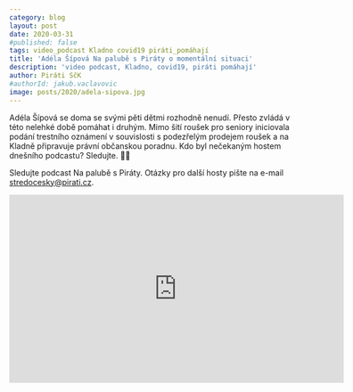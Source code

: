 ```yaml
---
category: blog
layout: post
date: 2020-03-31
#published: false
tags: video_podcast Kladno covid19 piráti_pomáhají
title: 'Adéla Šípová Na palubě s Piráty o momentální situaci'
description: 'video podcast, Kladno, covid19, piráti pomáhají'
author: Piráti SčK
#authorId: jakub.vaclavovic
image: posts/2020/adela-sipova.jpg
---
```


Adéla Šípová se doma se svými pěti dětmi rozhodně nenudí. Přesto zvládá v této nelehké době pomáhat i druhým. Mimo šití roušek pro seniory iniciovala podání trestního oznámení v souvislosti s podezřelým prodejem roušek a na Kladně připravuje právní občanskou poradnu. Kdo byl nečekaným hostem dnešního podcastu? Sledujte. 🖤🏴

Sledujte podcast Na palubě s Piráty. Otázky pro další hosty pište na e-mail stredocesky@pirati.cz.

<iframe width="600" height="338" src="https://www.youtube.com/embed/3cPZ79Awe-s" frameborder="0" allow="accelerometer; autoplay; encrypted-media; gyroscope; picture-in-picture" allowfullscreen></iframe>

